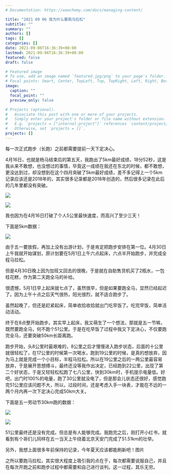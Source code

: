 ```yaml
---
# Documentation: https://wowchemy.com/docs/managing-content/

title: "2021 09 06 我为什么要跑马拉松"
subtitle: ""
summary: ""
authors: []
tags: []
categories: []
date: 2021-09-06T16:36:39+08:00
lastmod: 2021-09-06T16:36:39+08:00
featured: false
draft: false

# Featured image
# To use, add an image named `featured.jpg/png` to your page's folder.
# Focal points: Smart, Center, TopLeft, Top, TopRight, Left, Right, BottomLeft, Bottom, BottomRight.
image:
  caption: ""
  focal_point: ""
  preview_only: false

# Projects (optional).
#   Associate this post with one or more of your projects.
#   Simply enter your project's folder or file name without extension.
#   E.g. `projects = ["internal-project"]` references `content/project/deep-learning/index.md`.
#   Otherwise, set `projects = []`.
projects: []
---
```

每一次正式跑步（长跑）之前都需要提前一天下定决心。



4月16日，也就是杨马结束后的第五天，我跑出了5km最好成绩，18分52秒，这是我从来不敢想，也没想过的事情，毕竟这一成绩在我还在东北的时候，都不敢想，更没达到过，却没想到在这个四月突破了5km最好成绩，差不多记得上一个5km记录应该还是2018年的，其实很多记录都是2018年创造的，然后很多记录在此后的几年里都没有突破。

![](p1.png)

![](p2.png)


我也因为在4月16日打破了个人5公里最快速度，而高兴了至少三天！

下面是5km数据：

![](p3.png)





由于五一要放假，再加上没有出游计划，于是肯定把跑步安排在第一位。4月30日上午我就开始谋划，原计划要在5月1日上午六点起床，六点半开始跑步，并完成全程马拉松。



但是4月30日晚上因为加班又回去的很晚，于是就在自助售货机买了2瓶水，一包桂花糕，作为第二天跑全马的补给。



很遗憾，5月1日早上起床就七点了，虽然很早，但是如果要跑全马，显然已经起迟了。因为上午十点之后天气很热，阳光很烈，就不适合跑步了。



虽然起晚了，但还是赶紧起床，简单收拾收拾就出门吃早饭了。吃完早饭，简单活动活动。

终于在8点整开始跑步。其实早上起床，我又萌生了一个想法，那就是五一节嘛，既然要跑全马，何不跑个51公里。于是在吃早饭了过程中我又下定决心，不仅要跑完全马，还要突破50km长距离跑。



跑步开始，头8公里时最艰难的，8公里之后才慢慢进入跑步状态，后面的十公里就很轻松了，在17公里的时候第一次喝水，跑到19公里的时候，是真的想放弃，因为马上就是完成一个小目标，半程马拉松。所以在19公里之后的一两公里最容易放弃，于是展开思想搏斗，最终还没等我作出决定，已经跑到22公里，出现了第二个好状态，于是又轻轻松松跑了七八公里，快到30km时，手机提示电量低。好吧，出门时100%的电量，跑了30公里就没电了，但是那会儿状态还很好，感觉跑完51公里应该问题不大，所以，过段时间，还是考虑入手一块表，才能在不远的一两个月内再一次下定决心完成50km大关。

下面是五一劳动节30km跑的数据：

![](p4.png)


![](p5.png)





51公里最终还是没有完成。但总是有人能够完成。我跑完之后，刚打开小红书，就看到有个哥们儿同样在五一当天上午绕着北京天安门完成了51.51km的壮举。



另外，我想上面很多年前保持的记录，今年夏天应该都能刷新吧！图片



之所以要跑马拉松，其实很大程度上吸引我的点在于，每次都需要说服自己，并且在每次开跑之前和跑步过程中都需要和自己进行谈判。这一过程，其乐无穷。